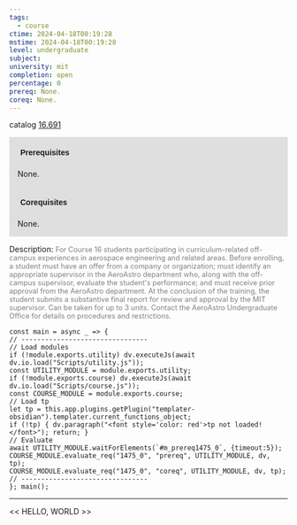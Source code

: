 ```yaml
---
tags:
  - course
ctime: 2024-04-18T00:19:28
mstime: 2024-04-18T00:19:28
level: undergraduate
subject: 
university: mit
completion: open
percentage: 0
prereq: None.
coreq: None.
---
```


catalog [16.691](http://student.mit.edu/catalog/m16b.html#16.691)

<span style="display: block; padding: 15px; background-color: rgb(100, 100, 100, 0.2);"><font id="m_prereq1475_0" style="display: block; font-family: Arial, sans-serif; font-weight: bold; padding: 5px">Prerequisites</font><br><span id="prereq1475_0">None.</span></span>
<span style="display: block; padding: 15px; background-color: rgb(100, 100, 100, 0.2);"><font id="m_coreq1475_0" style="display: block; font-family: Arial, sans-serif; font-weight: bold; padding: 5px">Corequisites</font><br><span id="coreq1475_0">None.</span></span>

<font style="">Description:</font>
<font style="color: grey; font-size: 0.8rem;">For Course 16 students participating in curriculum-related off-campus experiences in aerospace engineering and related areas. Before enrolling, a student must have an offer from a company or organization; must identify an appropriate supervisor in the AeroAstro department who, along with the off-campus supervisor, evaluate the student's performance; and must receive prior approval from the AeroAstro department. At the conclusion of the training, the student submits a substantive final report for review and approval by the MIT supervisor. Can be taken for up to 3 units. Contact the AeroAstro Undergraduate Office for details on procedures and restrictions.</font>

```dataviewjs
const main = async _ => {
// --------------------------------
// Load modules
if (!module.exports.utility) dv.executeJs(await dv.io.load("Scripts/utility.js"));
const UTILITY_MODULE = module.exports.utility;
if (!module.exports.course) dv.executeJs(await dv.io.load("Scripts/course.js"));
const COURSE_MODULE = module.exports.course;
// Load tp
let tp = this.app.plugins.getPlugin("templater-obsidian").templater.current_functions_object;
if (!tp) { dv.paragraph("<font style='color: red'>tp not loaded!</font>"); return; }
// Evaluate
await UTILITY_MODULE.waitForElements(`#m_prereq1475_0`, {timeout:5});
COURSE_MODULE.evaluate_req("1475_0", "prereq", UTILITY_MODULE, dv, tp);
COURSE_MODULE.evaluate_req("1475_0", "coreq", UTILITY_MODULE, dv, tp);
// --------------------------------
}; main();
```

---

<< HELLO, WORLD >>
